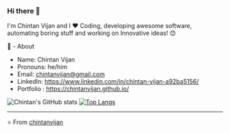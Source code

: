 ### Hi there 👋

I'm Chintan Vijan and I ❤ Coding, developing awesome software, automating boring stuff and working on Innovative ideas! 😊

🧔 - About

  - Name: Chintan Vijan
  - Pronouns: he/him
  - Email: chintanvijan@gmail.com
  - LinkedIn: https://www.linkedin.com/in/chintan-vijan-a92ba5156/
  - Portfolio : https://chintanvijan.github.io/
  
  ![Chintan's GitHub stats](https://github-readme-stats.vercel.app/api?username=chintanvijan&show_icons=true&theme=dark)
  [![Top Langs](https://github-readme-stats.vercel.app/api/top-langs/?username=chintanvijan&hide=html&theme=dark)](https://github.com/chintanvijan/github-readme-stats)
  
----------------------

⭐️ From <a href="https://github.com/chintanvijan" >chintanvijan</a>

